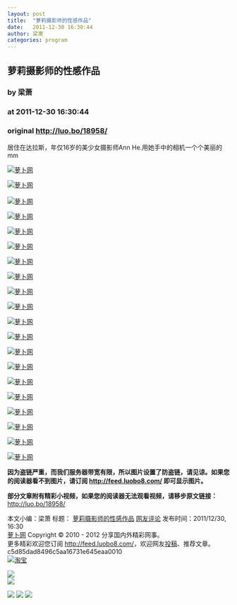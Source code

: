 ```yaml
---
layout: post
title:  "萝莉摄影师的性感作品"
date:   2011-12-30 16:30:44
author: 梁萧
categories: program
---
```


## 萝莉摄影师的性感作品
### by 梁萧
### at 2011-12-30 16:30:44
### original <http://luo.bo/18958/>

<p>居住在达拉斯，年仅16岁的美少女摄影师Ann He.用她手中的相机一个个美丽的mm</p><p><a title="萝卜网" href="http://dulei.si/files/2011/12/29/9aca0653a08874c73070cf8428d1ac44.jpg"><img title="萝卜网" src="http://dulei.si/files/2011/12/29/9aca0653a08874c73070cf8428d1ac44.jpg" alt="萝卜网" border="0"></a></p><p><a title="萝卜网" href="http://ki.ki.ki/files/2011/12/29/a0d262854d78b49cda4092640847d2bf.jpg"><img title="萝卜网" src="http://ki.ki.ki/files/2011/12/29/a0d262854d78b49cda4092640847d2bf.jpg" alt="萝卜网" border="0"></a><br> <span></span><br> <a title="萝卜网" href="http://ki.ki.ki/files/2011/12/29/60aab361ad7e49f349cef8b8e6e6f67a.jpg"><img title="萝卜网" src="http://ki.ki.ki/files/2011/12/29/60aab361ad7e49f349cef8b8e6e6f67a.jpg" alt="萝卜网" border="0"></a></p><p><a title="萝卜网" href="http://ki.ki.ki/files/2011/12/29/e9568b7759d802dba1269f9276c69112.jpg"><img title="萝卜网" src="http://ki.ki.ki/files/2011/12/29/e9568b7759d802dba1269f9276c69112.jpg" alt="萝卜网" border="0"></a></p><p><a title="萝卜网" href="http://ki.ki.ki/files/2011/12/29/f1b9592c4afdae4eb28ab8b4f0fb491b.jpg"><img title="萝卜网" src="http://ki.ki.ki/files/2011/12/29/f1b9592c4afdae4eb28ab8b4f0fb491b.jpg" alt="萝卜网" border="0"></a></p><p><a title="萝卜网" href="http://ki.ki.ki/files/2011/12/29/dd7689710dc753b475d1e83467459609.jpg"><img title="萝卜网" src="http://ki.ki.ki/files/2011/12/29/dd7689710dc753b475d1e83467459609.jpg" alt="萝卜网" border="0"></a></p><p><a title="萝卜网" href="http://ki.ki.ki/files/2011/12/29/464463a09cccc0bd2572ccc01dec48eb.jpg"><img title="萝卜网" src="http://ki.ki.ki/files/2011/12/29/464463a09cccc0bd2572ccc01dec48eb.jpg" alt="萝卜网" border="0"></a></p><p><a title="萝卜网" href="http://ki.ki.ki/files/2011/12/29/4353b91ce2639d2d5f17d3011ff5ace7.jpg"><img title="萝卜网" src="http://ki.ki.ki/files/2011/12/29/4353b91ce2639d2d5f17d3011ff5ace7.jpg" alt="萝卜网" border="0"></a></p><p><a title="萝卜网" href="http://ki.ki.ki/files/2011/12/29/8eb668d3a297b5b30eee22b1dc5d3fbf.jpg"><img title="萝卜网" src="http://ki.ki.ki/files/2011/12/29/8eb668d3a297b5b30eee22b1dc5d3fbf.jpg" alt="萝卜网" border="0"></a></p><p><a title="萝卜网" href="http://ki.ki.ki/files/2011/12/29/3f5de0f6717299dece2007651fafbc1b.jpg"><img title="萝卜网" src="http://ki.ki.ki/files/2011/12/29/3f5de0f6717299dece2007651fafbc1b.jpg" alt="萝卜网" border="0"></a></p><p><a title="萝卜网" href="http://ki.ki.ki/files/2011/12/29/7a789e6446e1f5e6630f5d96d2233420.jpg"><img title="萝卜网" src="http://ki.ki.ki/files/2011/12/29/7a789e6446e1f5e6630f5d96d2233420.jpg" alt="萝卜网" border="0"></a></p><p><a title="萝卜网" href="http://ki.ki.ki/files/2011/12/29/ebefa47040a75dae14711add77f7cd3e.jpg"><img title="萝卜网" src="http://ki.ki.ki/files/2011/12/29/ebefa47040a75dae14711add77f7cd3e.jpg" alt="萝卜网" border="0"></a></p><p><a title="萝卜网" href="http://ki.ki.ki/files/2011/12/29/61a5e46f007c95ce0ddfe1a64aed4239.jpg"><img title="萝卜网" src="http://ki.ki.ki/files/2011/12/29/61a5e46f007c95ce0ddfe1a64aed4239.jpg" alt="萝卜网" border="0"></a></p><p><a title="萝卜网" href="http://ki.ki.ki/files/2011/12/29/28bf5f43748df94ce53e6b48f4a92b07.jpg"><img title="萝卜网" src="http://ki.ki.ki/files/2011/12/29/28bf5f43748df94ce53e6b48f4a92b07.jpg" alt="萝卜网" border="0"></a></p><p><a title="萝卜网" href="http://ki.ki.ki/files/2011/12/29/123d48d80f3b7cca64259899eacdd16f.jpg"><img title="萝卜网" src="http://ki.ki.ki/files/2011/12/29/123d48d80f3b7cca64259899eacdd16f.jpg" alt="萝卜网" border="0"></a></p><p><a title="萝卜网" href="http://ki.ki.ki/files/2011/12/29/7e52fae82fa2df178bf9422f2435b9a7.jpg"><img title="萝卜网" src="http://ki.ki.ki/files/2011/12/29/7e52fae82fa2df178bf9422f2435b9a7.jpg" alt="萝卜网" border="0"></a></p><p><a title="萝卜网" href="http://ki.ki.ki/files/2011/12/29/52d1e013f7f64ea60c65e0714c3986c3.jpg"><img title="萝卜网" src="http://ki.ki.ki/files/2011/12/29/52d1e013f7f64ea60c65e0714c3986c3.jpg" alt="萝卜网" border="0"></a></p><p><a title="萝卜网" href="http://ki.ki.ki/files/2011/12/29/121e475a9f2ccd35370a816709c0756f.jpg"><img title="萝卜网" src="http://ki.ki.ki/files/2011/12/29/121e475a9f2ccd35370a816709c0756f.jpg" alt="萝卜网" border="0"></a></p><p><a title="萝卜网" href="http://ki.ki.ki/files/2011/12/29/ee17b46461cc3ca1c8db2ab4af4aaf63.jpg"><img title="萝卜网" src="http://ki.ki.ki/files/2011/12/29/ee17b46461cc3ca1c8db2ab4af4aaf63.jpg" alt="萝卜网" border="0"></a></p><p><a title="萝卜网" href="http://ki.ki.ki/files/2011/12/29/7e29bca241382e9124a31db205a63882.jpg"><img title="萝卜网" src="http://ki.ki.ki/files/2011/12/29/7e29bca241382e9124a31db205a63882.jpg" alt="萝卜网" border="0"></a></p><p><strong>因为盗链严重，而我们服务器带宽有限，所以图片设置了防盗链，请见谅。如果您的阅读器看不到图片，请订阅 <a href="http://feed.luobo8.com/">http://feed.luobo8.com/</a> 即可显示图片。</strong></p><p><strong>部分文章附有精彩小视频，如果您的阅读器无法观看视频，请移步原文链接：</strong> <a href="http://luo.bo/18958/" title="萝莉摄影师的性感作品">http://luo.bo/18958/</a></p> 本文小编：梁萧 标题： <a href="http://luo.bo/18958/" title="萝莉摄影师的性感作品">萝莉摄影师的性感作品</a> <a href="http://luo.bo/18958/#comments" title="to the comments">网友评论</a> 发布时间：2011/12/30, 16:30 <br> <a href="http://luo.bo/" title="萝卜网 - 人人都是艺术家">萝卜网</a> Copyright © 2010 - 2012 分享国内外精彩网事。<br> 更多精彩欢迎您订阅 <a href="http://feed.luobo8.com/">http://feed.luobo8.com/</a>，欢迎网友<a href="http://luo.bo/delivery/">投稿</a>、推荐文章。<br> c5d85dad8496c5aa16731e645eaa0010<br><a href="http://8.nf/1100" title="淘宝"><img src="http://dulei.si/files/2011/08/25/69cb3ea317a32c4e6143e665fdb20b14.300-250.jpg" alt="淘宝" border="0"></a><br>
<p><a href="http://feedads.g.doubleclick.net/~a/f8GR9n20NOBt8VMEb-4sec-H0RU/0/da"><img src="http://feedads.g.doubleclick.net/~a/f8GR9n20NOBt8VMEb-4sec-H0RU/0/di" border="0" ismap></a><br>
<a href="http://feedads.g.doubleclick.net/~a/f8GR9n20NOBt8VMEb-4sec-H0RU/1/da"><img src="http://feedads.g.doubleclick.net/~a/f8GR9n20NOBt8VMEb-4sec-H0RU/1/di" border="0" ismap></a></p><div>
<a href="http://feeds.feedburner.com/~ff/tamd?a=p68y2QMfTXU:5isp6xOSj9g:yIl2AUoC8zA"><img src="http://feeds.feedburner.com/~ff/tamd?d=yIl2AUoC8zA" border="0"></a> <a href="http://feeds.feedburner.com/~ff/tamd?a=p68y2QMfTXU:5isp6xOSj9g:qj6IDK7rITs"><img src="http://feeds.feedburner.com/~ff/tamd?d=qj6IDK7rITs" border="0"></a> <a href="http://feeds.feedburner.com/~ff/tamd?a=p68y2QMfTXU:5isp6xOSj9g:-BTjWOF_DHI"><img src="http://feeds.feedburner.com/~ff/tamd?i=p68y2QMfTXU:5isp6xOSj9g:-BTjWOF_DHI" border="0"></a>
</div>